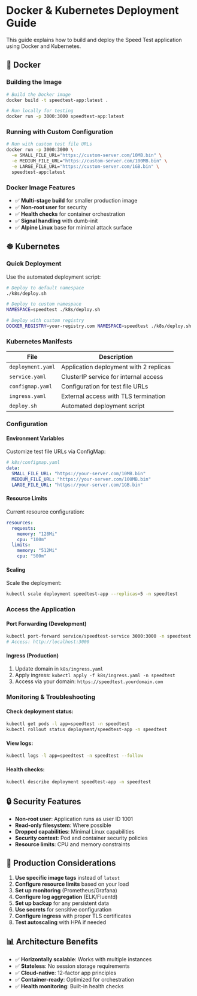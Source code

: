 # Docker & Kubernetes Deployment Guide

This guide explains how to build and deploy the Speed Test application using Docker and Kubernetes.

## 🐳 Docker

### Building the Image

```bash
# Build the Docker image
docker build -t speedtest-app:latest .

# Run locally for testing
docker run -p 3000:3000 speedtest-app:latest
```

### Running with Custom Configuration

```bash
# Run with custom test file URLs
docker run -p 3000:3000 \
  -e SMALL_FILE_URL="https://custom-server.com/10MB.bin" \
  -e MEDIUM_FILE_URL="https://custom-server.com/100MB.bin" \
  -e LARGE_FILE_URL="https://custom-server.com/1GB.bin" \
  speedtest-app:latest
```

### Docker Image Features

- ✅ **Multi-stage build** for smaller production image
- ✅ **Non-root user** for security
- ✅ **Health checks** for container orchestration
- ✅ **Signal handling** with dumb-init
- ✅ **Alpine Linux** base for minimal attack surface

## ☸️ Kubernetes

### Quick Deployment

Use the automated deployment script:

```bash
# Deploy to default namespace
./k8s/deploy.sh

# Deploy to custom namespace
NAMESPACE=speedtest ./k8s/deploy.sh

# Deploy with custom registry
DOCKER_REGISTRY=your-registry.com NAMESPACE=speedtest ./k8s/deploy.sh
```

### Kubernetes Manifests

| File | Description |
|------|-------------|
| `deployment.yaml` | Application deployment with 2 replicas |
| `service.yaml` | ClusterIP service for internal access |
| `configmap.yaml` | Configuration for test file URLs |
| `ingress.yaml` | External access with TLS termination |
| `deploy.sh` | Automated deployment script |

### Configuration

#### Environment Variables

Customize test file URLs via ConfigMap:

```yaml
# k8s/configmap.yaml
data:
  SMALL_FILE_URL: "https://your-server.com/10MB.bin"
  MEDIUM_FILE_URL: "https://your-server.com/100MB.bin"
  LARGE_FILE_URL: "https://your-server.com/1GB.bin"
```

#### Resource Limits

Current resource configuration:

```yaml
resources:
  requests:
    memory: "128Mi"
    cpu: "100m"
  limits:
    memory: "512Mi"
    cpu: "500m"
```

#### Scaling

Scale the deployment:

```bash
kubectl scale deployment speedtest-app --replicas=5 -n speedtest
```

### Access the Application

#### Port Forwarding (Development)

```bash
kubectl port-forward service/speedtest-service 3000:3000 -n speedtest
# Access: http://localhost:3000
```

#### Ingress (Production)

1. Update domain in `k8s/ingress.yaml`
2. Apply ingress: `kubectl apply -f k8s/ingress.yaml -n speedtest`
3. Access via your domain: `https://speedtest.yourdomain.com`

### Monitoring & Troubleshooting

#### Check deployment status:
```bash
kubectl get pods -l app=speedtest -n speedtest
kubectl rollout status deployment/speedtest-app -n speedtest
```

#### View logs:
```bash
kubectl logs -l app=speedtest -n speedtest --follow
```

#### Health checks:
```bash
kubectl describe deployment speedtest-app -n speedtest
```

## 🔒 Security Features

- **Non-root user**: Application runs as user ID 1001
- **Read-only filesystem**: Where possible
- **Dropped capabilities**: Minimal Linux capabilities
- **Security context**: Pod and container security policies
- **Resource limits**: CPU and memory constraints

## 🚀 Production Considerations

1. **Use specific image tags** instead of `latest`
2. **Configure resource limits** based on your load
3. **Set up monitoring** (Prometheus/Grafana)
4. **Configure log aggregation** (ELK/Fluentd)
5. **Set up backup** for any persistent data
6. **Use secrets** for sensitive configuration
7. **Configure ingress** with proper TLS certificates
8. **Test autoscaling** with HPA if needed

## 📊 Architecture Benefits

- ✅ **Horizontally scalable**: Works with multiple instances
- ✅ **Stateless**: No session storage requirements
- ✅ **Cloud-native**: 12-factor app principles
- ✅ **Container-ready**: Optimized for orchestration
- ✅ **Health monitoring**: Built-in health checks
